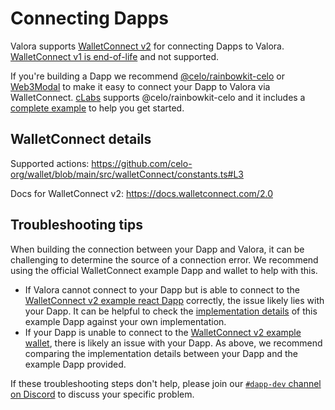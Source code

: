 # Connecting Dapps

Valora supports [WalletConnect v2](https://docs.walletconnect.com/2.0/) for connecting Dapps to Valora. [WalletConnect v1 is end-of-life](https://docs.walletconnect.com/2.0/advanced/migration-from-v1.x/overview) and not supported.

If you're building a Dapp we recommend [@celo/rainbowkit-celo](https://github.com/celo-org/rainbowkit-celo) or [Web3Modal](https://github.com/WalletConnect/web3modal) to make it easy to connect your Dapp to Valora via WalletConnect. [cLabs](https://clabs.co/) supports @celo/rainbowkit-celo and it includes a [complete example](https://docs.celo.org/developer/rainbowkit-celo) to help you get started.

## WalletConnect details

Supported actions: <https://github.com/celo-org/wallet/blob/main/src/walletConnect/constants.ts#L3>

Docs for WalletConnect v2: <https://docs.walletconnect.com/2.0>

## Troubleshooting tips

When building the connection between your Dapp and Valora, it can be challenging to determine the source of a connection error. We recommend using the official WalletConnect example Dapp and wallet to help with this.

- If Valora cannot connect to your Dapp but is able to connect to the [WalletConnect v2 example react Dapp](https://react-app.walletconnect.com/) correctly, the issue likely lies with your Dapp. It can be helpful to check the [implementation details](https://github.com/WalletConnect/web-examples/tree/main/dapps/react-dapp-v2) of this example Dapp against your own implementation.
- If your Dapp is unable to connect to the [WalletConnect v2 example wallet](https://react-wallet.walletconnect.com/), there is likely an issue with your Dapp. As above, we recommend comparing the implementation details between your Dapp and the example Dapp provided.

If these troubleshooting steps don't help, please join our [`#dapp-dev` channel on Discord](https://discord.gg/gQvjYv5Fqh) to discuss your specific problem.
